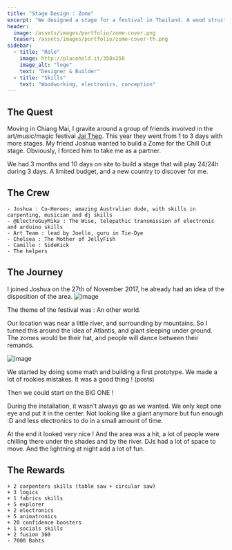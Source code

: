 ```yaml
---
title: "Stage Design : Zome"
excerpt: "We designed a stage for a festival in Thailand. A wood structure with animatronic eye."
header:
  image: /assets/images/portfolio/zome-cover.png
  teaser: /assets/images/portfolio/zome-cover-th.png
sidebar:
  - title: "Role"
    image: http://placehold.it/350x250
    image_alt: "logo"
    text: "Designer & Builder"
  - title: "Skills"
    text: "Woodworking, electronics, conception"
---
```

 
## The Quest 

Moving in Chiang Mai, I gravite around a group of friends involved in the art/music/magic festival [Jai Thep](http://jaithepfestival.com/). This year they went from 1 to 3 days with more stages. My friend Joshua wanted to build a Zome for the Chill Out stage. Obviously, I forced him to take me as a partner. 

We had 3 months and 10 days on site to build a stage that will play 24/24h during 3 days. A limited budget, and a new country to discover for me.

## The Crew

```
- Joshua : Co-Heroes; amazing Australian dude, with skills in carpenting, musician and dj skills
- @ElectroGuyMika : The Wise, telepathic transmission of electronic and arduino skills
- Art Team : lead by Joelle, guru in Tie-Dye
- Chelsea : The Mother of JellyFish
- Camille : SideKick
- The helpers
```

## The Journey

I joined Joshua on the 27th of November 2017, he already had an idea of the disposition of the area.
![image](https://user-images.githubusercontent.com/25099826/34670740-3aa856f2-f4aa-11e7-9066-e03c92103ecc.png)

The theme of the festival was : An other world.

Our location was near a little river, and surrounding by mountains. So I turned this around the idea of Atlantis, and giant sleeping under ground. The zomes would be their hat, and people will dance between their remands. 

![image](https://user-images.githubusercontent.com/25099826/34670677-e63bdf44-f4a9-11e7-8631-25b7295d018e.png)




We started by doing some math and building a first prototype. We made a lot of rookies mistakes. It was a good thing ! (posts)


Then we could start on the BIG ONE !

During the installation, it wasn't always go as we wanted. We only kept one eye and put it in the center. Not looking like a giant anymore but fun enough :D and less electronics to do in a small amount of time.

At the end it looked very nice ! And the area was a hit, a lot of people were chilling there under the shades and by the river. DJs had a lot of space to move. And the lightning at night add a lot of fun.




## The Rewards 

```
+ 2 carpenters skills (table saw + circular saw)
+ 3 logics
+ 1 fabrics skills
+ 5 explorer
+ 2 electronics
+ 5 animatronics
+ 20 confidence boosters
+ 1 socials skills
+ 2 fusion 360
- 7000 Bahts
```

